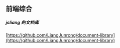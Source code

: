##  前端综合  


#####  jsliang 的文档库  
[https://github.com/LiangJunrong/document-library](https://github.com/LiangJunrong/document-library)  



